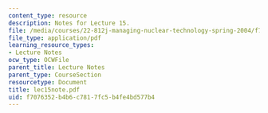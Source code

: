 ```yaml
---
content_type: resource
description: Notes for Lecture 15.
file: /media/courses/22-812j-managing-nuclear-technology-spring-2004/f7076352b4b6c7817fc5b4fe4bd577b4_lec15note.pdf
file_type: application/pdf
learning_resource_types:
- Lecture Notes
ocw_type: OCWFile
parent_title: Lecture Notes
parent_type: CourseSection
resourcetype: Document
title: lec15note.pdf
uid: f7076352-b4b6-c781-7fc5-b4fe4bd577b4
---
```

